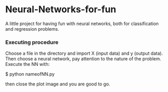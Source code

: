 # Neural-Networks-for-fun
A little project for having fun with neural networks, both for classification and regression problems.

### Executing procedure
Choose a file in the directory and import X (input data) and y (output data).
Then choose a neural network, pay attention to the nature of the problem.
Execute the NN with:

$ python nameofNN.py

then close the plot image and you are good to go.
